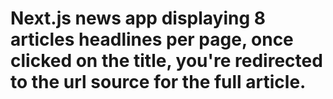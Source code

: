 # Next.js news app displaying 8 articles headlines per page, once clicked on the title, you're redirected to the url source for the full article.
